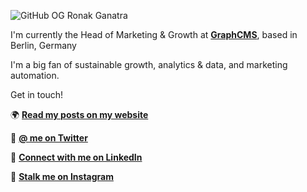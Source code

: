 ![GitHub OG Ronak Ganatra](https://media.graphcms.com/9JzwoL23QXuCMFPP7cvx)


I'm currently the Head of Marketing & Growth at **[GraphCMS](https://graphcms.com)**, based in Berlin, Germany

I'm a big fan of sustainable growth, analytics & data, and marketing automation.

Get in touch!

🌍 **[Read my posts on my website](https:ronakganatra.com/?utm_source=GitHub)**

🐔 **[@ me on Twitter](https://twitter.com/gunnyganatra)**

🤵 **[Connect with me on LinkedIn](https://linkedin.com/in/ronakganatra)**

📸 **[Stalk me on Instagram](https://instagram.com/gunnyganatra)**
